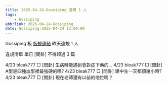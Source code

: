 ```yaml
---
title: 2025-04-24-Gossiping 違規 1 人
tags:
    - Gossiping
abbrlink: 2025-04-24-Gossiping
date: Gossiping-2025-04-24 12:00:00
---
```

Gossiping 板 [板規連結](https://www.ptt.cc/bbs/Gossiping/M.1637425085.A.07D.html)
昨天違規 1 人
<!-- more -->

違規清單
單日 [問卦] 不得超過 3 篇

4/23 bleak777 □ [問卦] 生病時能遇到會對症下藥的…
4/23 bleak777 □ [問卦] A型是四種血型裡最強硬的嗎?
4/23 bleak777 □ [問卦] 建中生一天都讀幾小時?
4/23 bleak777 □ [問卦] 現在老師還有以前的地位嗎？